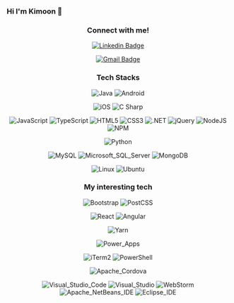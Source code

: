 ### Hi I'm Kimoon 👋

<div id="header" align="center">



### Connect with me!
[![Linkedin Badge](https://img.shields.io/badge/-LinkedIn-0A66C2?style=flat&logo=Linkedin&logoColor=black&link=https://www.linkedin.com/in/eeegi/)](https://www.linkedin.com/in/eeegi//)

[![Gmail Badge](https://img.shields.io/badge/-david.kimoon.lee@gmail.com-c14438?style=flat&logo=Gmail&logoColor=black&link=mailto:david.kimoon.lee@gmail.com)](mailto:david.kimoon.lee@gmail.com)

 ### Tech Stacks
![Java](https://img.shields.io/badge/Java-F80000.svg?style=for-the-badge&logo=Oracle&logoColor=white)
![Android](https://img.shields.io/badge/Android-3DDC84.svg?style=for-the-badge&logo=Android&logoColor=white)

![iOS](https://img.shields.io/badge/iOS-000000.svg?style=for-the-badge&logo=apple&logoColor=white)
![C Sharp](https://img.shields.io/badge/CSharp-239120.svg?style=for-the-badge&logo=CSharp&logoColor=white)
 
![JavaScript](https://img.shields.io/badge/javascript-F7DF1E.svg?style=for-the-badge&logo=JavaScript&logoColor=black)
![TypeScript](https://img.shields.io/badge/TypeScript-3178C6.svg?style=for-the-badge&logo=TypeScript&logoColor=white)
![HTML5](https://img.shields.io/badge/html5-E34F26.svg?style=for-the-badge&logo=HTML5&logoColor=white)
![CSS3](https://img.shields.io/badge/CSS3-F4B728.svg?style=for-the-badge&logo=CSS3&logoColor=white)
![.NET](https://img.shields.io/badge/.NET-512BD4.svg?style=for-the-badge&logo=.NET&logoColor=white)
![jQuery](https://img.shields.io/badge/jquery-%230769AD.svg?style=for-the-badge&logo=jquery&logoColor=white)
![NodeJS](https://img.shields.io/badge/node.js-6DA55F?style=for-the-badge&logo=node.js&logoColor=white)
![NPM](https://img.shields.io/badge/NPM-CB3837.svg?style=for-the-badge&logo=npm&logoColor=white)

![Python](https://img.shields.io/badge/Python-3776AB.svg?style=for-the-badge&logo=Python&logoColor=white)

![MySQL](https://img.shields.io/badge/MySQL-4479A1.svg?style=for-the-badge&logo=MySQL&logoColor=white)
![Microsoft_SQL_Server](https://img.shields.io/badge/Microsoft_SQL_Server-CC2927?style=for-the-badge&logo=microsoft-sql-server&logoColor=white)
![MongoDB](https://img.shields.io/badge/MongoDB-47A248.svg?style=for-the-badge&logo=MongoDB&logoColor=white)

![Linux](https://img.shields.io/badge/Linux-FCC624.svg?style=for-the-badge&logo=Linux&logoColor=black)
![Ubuntu](https://img.shields.io/badge/Ubuntu-E95420.svg?style=for-the-badge&logo=Ubuntu&logoColor=white)


 ### My interesting tech  
![Bootstrap](https://img.shields.io/badge/Bootstrap-7952B3.svg?style=for-the-badge&logo=Bootstrap&logoColor=white)
![PostCSS](https://img.shields.io/badge/PostCSS-DD3A0A.svg?style=for-the-badge&logo=PostCSS&logoColor=white)

![React](https://img.shields.io/badge/react-61DAFB.svg?style=for-the-badge&logo=react&logoColor=white)
![Angular](https://img.shields.io/badge/angular-%23DD0031.svg?style=for-the-badge&logo=angular&logoColor=white)

![Yarn](https://img.shields.io/badge/yarn-%232C8EBB.svg?style=for-the-badge&logo=yarn&logoColor=white)

![Power_Apps](https://img.shields.io/badge/Power_Apps-742774.svg?style=for-the-badge&logo=PowerApps&logoColor=white)

![iTerm2](https://img.shields.io/badge/iTerm2-000000.svg?style=for-the-badge&logo=iTerm2&logoColor=white)
![PowerShell](https://img.shields.io/badge/PowerShell-4479A1.svg?style=for-the-badge&logo=PowerShell&logoColor=white)

![Apache_Cordova](https://img.shields.io/badge/Apache_Cordova-E8E8E8.svg?style=for-the-badge&logo=ApacheCordova&logoColor=black)

![Visual_Studio_Code](https://img.shields.io/badge/Visual_Studio_Code-007ACC.svg?style=for-the-badge&logo=VisualStudioCode&logoColor=white)
![Visual_Studio](https://img.shields.io/badge/Visual_Studio-5C2D91.svg?style=for-the-badge&logo=VisualStudio&logoColor=white)
![WebStorm](https://img.shields.io/badge/WebStorm-000000.svg?style=for-the-badge&logo=WebStorm&logoColor=white)
![Apache_NetBeans_IDE](https://img.shields.io/badge/Apache_NetBeans_IDE-1B6AC6.svg?style=for-the-badge&logo=ApacheNetBeansIDE&logoColor=white)
![Eclipse_IDE](https://img.shields.io/badge/Eclipse_IDE-2C2255.svg?style=for-the-badge&logo=EclipseIDE&logoColor=white)

  
<!--
**eeegi/eeegi** is a ✨ _special_ ✨ repository because its `README.md` (this file) appears on your GitHub profile.

Here are some ideas to get you started:

- 🔭 I’m currently working on ...
- 🌱 I’m currently learning ...
- 👯 I’m looking to collaborate on ...
- 🤔 I’m looking for help with ...
- 💬 Ask me about ...
- 📫 How to reach me: ...
- 😄 Pronouns: ...
- ⚡ Fun fact: ...
-->
